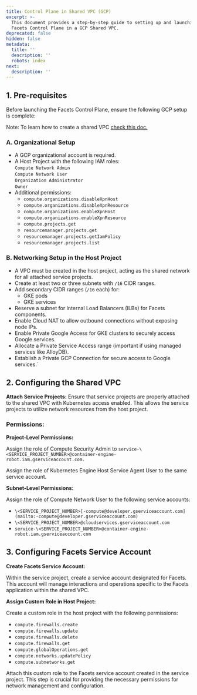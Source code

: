 ```yaml
---
title: Control Plane in Shared VPC (GCP)
excerpt: >-
  This document provides a step-by-step guide to setting up and launching the
  Facets Control Plane in a GCP Shared VPC.
deprecated: false
hidden: false
metadata:
  title: ''
  description: ''
  robots: index
next:
  description: ''
---
```

## 1. Pre-requisites

Before launching the Facets Control Plane, ensure the following GCP setup is complete: 

Note: To learn how to create a shared VPC [check this doc.](https://readme.facets.cloud/docs/control-plane-in-shared-vpc-gcp)

### A. Organizational Setup

* A GCP organizational account is required.
* A Host Project with the following IAM roles:\
  `Compute Network Admin`\
  `Compute Network User`\
  `Organization Administrator`\
  `Owner`
* Additional permissions:
  * `compute.organizations.disableXpnHost`
  * `compute.organizations.disableXpnResource`
  * `compute.organizations.enableXpnHost`
  * `compute.organizations.enableXpnResource`
  * `compute.projects.get`
  * `resourcemanager.projects.get`
  * `resourcemanager.projects.getIamPolicy`
  * `resourcemanager.projects.list`

### B. Networking Setup in the Host Project

* A VPC must be created in the host project, acting as the shared network for all attached service projects.
* Create at least two or three subnets with `/16` CIDR ranges.
* Add secondary CIDR ranges (`/16` each) for:
  * GKE pods
  * GKE services
* Reserve a subnet for Internal Load Balancers (ILBs) for Facets components.
* Enable Cloud NAT to allow outbound connections without exposing node IPs.
* Enable Private Google Access for GKE clusters to securely access Google services.
* Allocate a Private Service Access range (important if using managed services like AlloyDB).
* Establish a Private GCP Connection for secure access to Google services.\`

## 2. Configuring the Shared VPC

**Attach Service Projects:** Ensure that service projects are properly attached to the shared VPC with Kubernetes access enabled. This allows the service projects to utilize network resources from the host project.

### **Permissions:**

**Project-Level Permissions:**

Assign the role of Compute Security Admin to `service-\<SERVICE_PROJECT_NUMBER>@container-engine-robot.iam.gserviceaccount.com.`

Assign the role of Kubernetes Engine Host Service Agent User to the same service account.

**Subnet-Level Permissions:**

Assign the role of Compute Network User to the following service accounts:

* `\<SERVICE_PROJECT_NUMBER>[-compute@developer.gserviceaccount.com](mailto:-compute@developer.gserviceaccount.com)`
* `\<SERVICE_PROJECT_NUMBER>@cloudservices.gserviceaccount.com`
* `service-\<SERVICE_PROJECT_NUMBER>@container-engine-robot.iam.gserviceaccount.com`

## 3. Configuring Facets Service Account

**Create Facets Service Account:**

Within the service project, create a service account designated for Facets. This account will manage interactions and operations specific to the Facets application within the shared VPC.

**Assign Custom Role in Host Project:**

Create a custom role in the host project with the following permissions:

* `compute.firewalls.create`
* `compute.firewalls.update`
* `compute.firewalls.delete`
* `compute.firewalls.get`
* `compute.globalOperations.get`
* `compute.networks.updatePolicy`
* `compute.subnetworks.get`

Attach this custom role to the Facets service account created in the service project. This step is crucial for providing the necessary permissions for network management and configuration.
